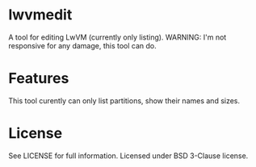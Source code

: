 lwvmedit
========

A tool for editing LwVM (currently only listing). WARNING: I'm not responsive for any damage, this tool can do.


Features
========

This tool curently can only list partitions, show their names and sizes.


License
=======

See LICENSE for full information. Licensed under BSD 3-Clause license.
